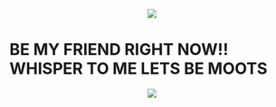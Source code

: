<p align="center" width="100%">
    <img src="https://komarev.com/ghpvc/?username=NxAou&style=for-the-badge&label=✧✦&color=000000"> 

# BE MY FRIEND RIGHT NOW!! WHISPER TO ME LETS BE MOOTS 
<p align="center" width="100%">
  <img src="https://github.com/user-attachments/assets/1a990548-f7e7-48e8-814a-812ca2fc3a50" 
<p/>




